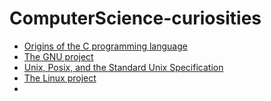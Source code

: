 # ComputerScience-curiosities

- [Origins of the C programming language](./originsOfC.md)
- [The GNU project](./GNUproject.md)
- [Unix, Posix, and the Standard Unix Specification](./unixPosix.md)
- [The Linux project](./linuxProject.md)
- 